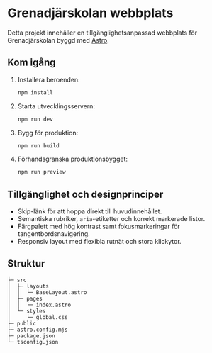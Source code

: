 # Grenadjärskolan webbplats

Detta projekt innehåller en tillgänglighetsanpassad webbplats för Grenadjärskolan byggd med [Astro](https://astro.build/).

## Kom igång

1. Installera beroenden:
   ```bash
   npm install
   ```
2. Starta utvecklingsservern:
   ```bash
   npm run dev
   ```
3. Bygg för produktion:
   ```bash
   npm run build
   ```
4. Förhandsgranska produktionsbygget:
   ```bash
   npm run preview
   ```

## Tillgänglighet och designprinciper

- Skip-länk för att hoppa direkt till huvudinnehållet.
- Semantiska rubriker, `aria`-etiketter och korrekt markerade listor.
- Färgpalett med hög kontrast samt fokusmarkeringar för tangentbordsnavigering.
- Responsiv layout med flexibla rutnät och stora klickytor.

## Struktur

```
├─ src
│  ├─ layouts
│  │  └─ BaseLayout.astro
│  ├─ pages
│  │  └─ index.astro
│  └─ styles
│     └─ global.css
├─ public
├─ astro.config.mjs
├─ package.json
└─ tsconfig.json
```
